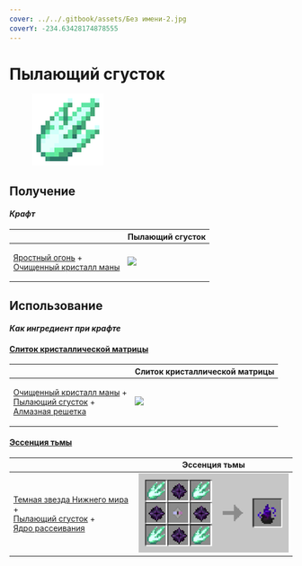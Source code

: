 ```yaml
---
cover: ../../.gitbook/assets/Без имени-2.jpg
coverY: -234.63428174878555
---
```


# Пылающий сгусток

<figure><img src="../../.gitbook/assets/flame_green_128.png" alt=""><figcaption></figcaption></figure>

## Получение

#### _Крафт_

|                                                                                                                       |  Пылающий сгусток                           |
| --------------------------------------------------------------------------------------------------------------------- | ------------------------------------------- |
| <p><a href="fury_fire.md">Яростный огонь</a> +<br><a href="refained_mana_crystal2.md">Очищенный кристалл маны</a></p> | ![](../../.gitbook/assets/flame\_green.png) |

## Использование

#### _Как ингредиент при крафте_

#### [Слиток кристаллической матрицы](crystal_matrix_ingot.md)

|                                                                                                                                                                                  |  Слиток кристаллической матрицы                       |
| -------------------------------------------------------------------------------------------------------------------------------------------------------------------------------- | ----------------------------------------------------- |
| <p><a href="refained_mana_crystal2.md">Очищенный кристалл маны</a> +<br><a href="flame_green.md">Пылающий сгусток</a> +<br><a href="diamond_lattice.md">Алмазная решетка</a></p> | ![](../../.gitbook/assets/crystal\_matrix\_ingot.png) |

#### [Эссенция тьмы](darkness.md)

|                                                                                                                                                                              |  Эссенция тьмы                          |
| ---------------------------------------------------------------------------------------------------------------------------------------------------------------------------- | --------------------------------------- |
| <p><a href="dark_nether_star.md">Темная звезда Нижнего мира</a> +<br><a href="flame_green.md">Пылающий сгусток</a> +<br><a href="diffusion_core.md">Ядро рассеивания</a></p> | ![](../../.gitbook/assets/darkness.png) |

